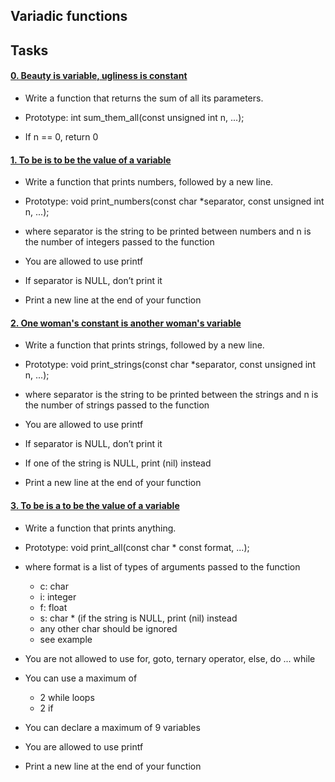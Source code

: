 ## Variadic functions

## Tasks

#### [0. Beauty is variable, ugliness is constant](0-sum_them_all.c)

- Write a function that returns the sum of all its parameters.

- Prototype: int sum_them_all(const unsigned int n, ...);
- If n == 0, return 0

#### [1. To be is to be the value of a variable](1-print_numbers.c)

- Write a function that prints numbers, followed by a new line.

- Prototype: void print_numbers(const char *separator, const unsigned int n, ...);
- where separator is the string to be printed between numbers
and n is the number of integers passed to the function
- You are allowed to use printf
- If separator is NULL, don’t print it
- Print a new line at the end of your function

#### [2. One woman's constant is another woman's variable](2-print_strings.c)

- Write a function that prints strings, followed by a new line.

- Prototype: void print_strings(const char *separator, const unsigned int n, ...);
- where separator is the string to be printed between the strings
and n is the number of strings passed to the function
- You are allowed to use printf
- If separator is NULL, don’t print it
- If one of the string is NULL, print (nil) instead
- Print a new line at the end of your function

#### [3. To be is a to be the value of a variable](3-print_all.c)

- Write a function that prints anything.

- Prototype: void print_all(const char * const format, ...);
- where format is a list of types of arguments passed to the function
	- c: char
	- i: integer
	- f: float
	- s: char * (if the string is NULL, print (nil) instead
	- any other char should be ignored
	- see example
- You are not allowed to use for, goto, ternary operator, else, do ... while
- You can use a maximum of
	- 2 while loops
	- 2 if
- You can declare a maximum of 9 variables
- You are allowed to use printf
- Print a new line at the end of your function
